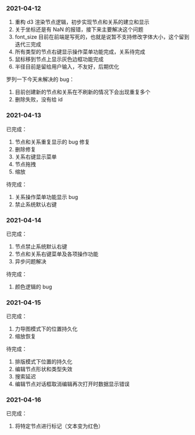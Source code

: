 ### 2021-04-12

1. 重构 d3 渲染节点逻辑，初步实现节点和关系的建立和显示
2. 关于坐标还是有 NaN 的报错，接下来主要解决这个问题
3. font_size 目前在前端是写死的，也就是说暂不支持修改字体大小，这个留到迭代三完成
4. 所有类型的节点右键显示操作菜单功能完成，关系待完成
5. 鼠标移到节点上显示灰色边框功能完成
6. 半径目前是留给用户输入，不友好，后期优化

罗列一下今天未解决的 bug：

1. 目前创建新的节点和关系在不刷新的情况下会出现重复多个
2. 删除失败，没有给 id



### 2021-04-13

已完成：

1. 节点和关系重复显示的 bug 修复
2. 删除修复
3. 关系右键显示菜单
4. 节点拖拽
5. 缩放



待完成：

1. 关系操作菜单功能显示 bug
2. 禁止系统默认右键





### 2021-04-14

已完成：

1. 节点禁止系统默认右键
2. 节点和关系右键菜单及各项操作功能
3. 异步问题解决



待完成：

1. 颜色逻辑的 bug





### 2021-04-15

已完成：

1. 力导图模式下的位置持久化
2. 缩放恢复



待完成：

1. 排版模式下位置的持久化
2. 编辑节点形状和类型失效
3. 搜索延迟
4. 编辑节点对话框取消编辑再次打开时数据显示错误





### 2021-04-16

已完成：

1. 将特定节点进行标记（文本变为红色）